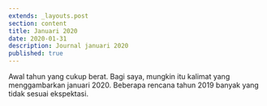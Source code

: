```yaml
---
extends: _layouts.post
section: content
title: Januari 2020
date: 2020-01-31
description: Journal januari 2020
published: true
---
```


Awal tahun yang cukup berat. Bagi saya, mungkin itu kalimat yang menggambarkan januari 2020.
Beberapa rencana tahun 2019 banyak yang tidak sesuai ekspektasi.


